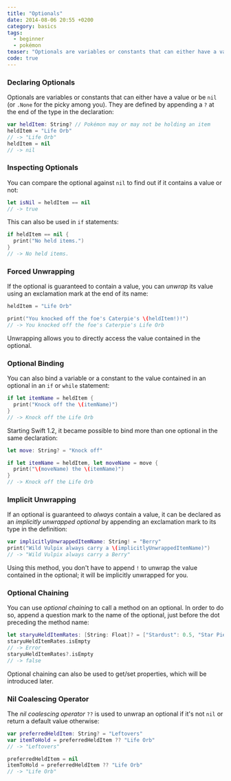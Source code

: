 ```yaml
---
title: "Optionals"
date: 2014-08-06 20:55 +0200
category: basics
tags:
  - beginner
  - pokémon
teaser: "Optionals are variables or constants that can either have a value or be nil."
code: true
---
```


### Declaring Optionals

Optionals are variables or constants that can either have a value or be `nil` (or `.None` for the picky among you). They are defined by appending a `?` at the end of the type in the declaration:

~~~swift
var heldItem: String? // Pokémon may or may not be holding an item
heldItem = "Life Orb"
// -> "Life Orb"
heldItem = nil
// -> nil
~~~

### Inspecting Optionals

You can compare the optional against `nil` to find out if it contains a value or not:

~~~swift
let isNil = heldItem == nil
// -> true
~~~

This can also be used in `if` statements:

~~~swift
if heldItem == nil {
  print("No held items.")
}
// -> No held items.
~~~

### Forced Unwrapping

If the optional is guaranteed to contain a value, you can *unwrap* its value using an exclamation mark at the end of its name:

~~~swift
heldItem = "Life Orb"

print("You knocked off the foe's Caterpie's \(heldItem!)!")
// -> You knocked off the foe's Caterpie's Life Orb
~~~

Unwrapping allows you to directly access the value contained in the optional.

### Optional Binding

You can also bind a variable or a constant to the value contained in an optional in an `if` or `while` statement:

~~~swift
if let itemName = heldItem {
  print("Knock off the \(itemName)")
}
// -> Knock off the Life Orb
~~~

Starting Swift 1.2, it became possible to bind more than one optional in the same declaration:

~~~swift
let move: String? = "Knock off"

if let itemName = heldItem, let moveName = move {
  print("\(moveName) the \(itemName)")
}
// -> Knock off the Life Orb
~~~

### Implicit Unwrapping

If an optional is guaranteed to *always* contain a value, it can be declared as an *implicitly unwrapped optional* by appending an exclamation mark to its type in the definition:

~~~swift
var implicitlyUnwrappedItemName: String! = "Berry"
print("Wild Vulpix always carry a \(implicitlyUnwrappedItemName)")
// -> "Wild Vulpix always carry a Berry"
~~~

Using this method, you don't have to append `!` to unwrap the value contained in the optional; it will be implicitly unwrapped for you.

### Optional Chaining

You can use *optional chaining* to call a method on an optional. In order to do so, append a question mark to the name of the optional, just before the dot preceding the method name:

~~~swift
let staryuHeldItemRates: [String: Float]? = ["Stardust": 0.5, "Star Piece": 0.05]
staryuHeldItemRates.isEmpty
// -> Error
staryuHeldItemRates?.isEmpty
// -> false
~~~

Optional chaining can also be used to get/set properties, which will be introduced later.

### Nil Coalescing Operator

The *nil coalescing operator* `??` is used to unwrap an optional if it's not `nil` or return a default value otherwise:

~~~swift
var preferredHeldItem: String? = "Leftovers"
var itemToHold = preferredHeldItem ?? "Life Orb"
// -> "Leftovers"

preferredHeldItem = nil
itemToHold = preferredHeldItem ?? "Life Orb"
// -> "Life Orb"
~~~
